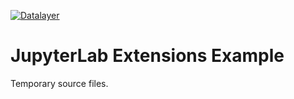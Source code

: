 [![Datalayer](https://assets.datalayer.design/datalayer-25.svg)](https://datalayer.io)

# JupyterLab Extensions Example

Temporary source files.
